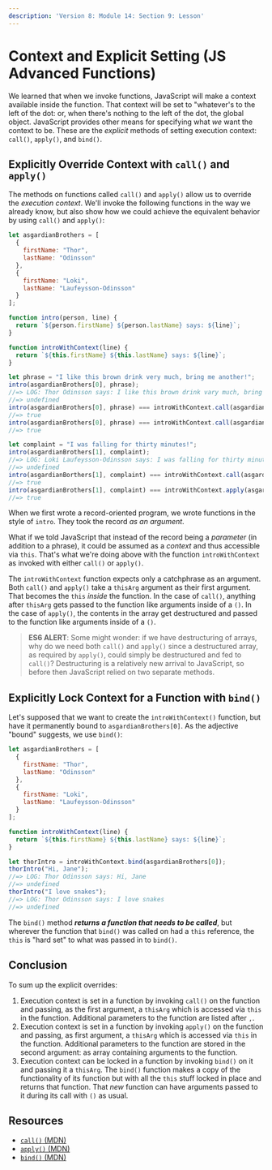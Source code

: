 ```yaml
---
description: 'Version 8: Module 14: Section 9: Lesson'
---
```


# Context and Explicit Setting (JS Advanced Functions)

We learned that when we invoke functions, JavaScript will make a context available inside the function. That context will be set to "whatever's to the left of the dot: or, when there's nothing to the left of the dot, the global object. JavaScript provides other means for specifying what _we_ want the context to be. These are the _explicit_ methods of setting execution context: `call()`, `apply()`, and `bind()`.

## Explicitly Override Context with `call()` and `apply()`

The methods on functions called `call()` and `apply()` allow us to override the _execution context_. We'll invoke the following functions in the way we already know, but also show how we could achieve the equivalent behavior by using `call()` and `apply()`:

```javascript
let asgardianBrothers = [
  {
    firstName: "Thor",
    lastName: "Odinsson"
  },
  {
    firstName: "Loki",
    lastName: "Laufeysson-Odinsson"
  }
];

function intro(person, line) {
  return `${person.firstName} ${person.lastName} says: ${line}`;
}

function introWithContext(line) {
  return `${this.firstName} ${this.lastName} says: ${line}`;
}

let phrase = "I like this brown drink very much, bring me another!";
intro(asgardianBrothers[0], phrase);
//=> LOG: Thor Odinsson says: I like this brown drink vary much, bring me another!
//=> undefined
intro(asgardianBrothers[0], phrase) === introWithContext.call(asgardianBrothers[0], phrase);
//=> true
intro(asgardianBrothers[0], phrase) === introWithContext.call(asgardianBrothers[0], [phrase]);
//=> true

let complaint = "I was falling for thirty minutes!";
intro(asgardianBrothers[1], complaint);
//=> LOG: Loki Laufeysson-Odinsson says: I was falling for thirty minutes!
//=> undefined
intro(asgardianBorthers[1], complaint) === introWithContext.call(asgardianBrothers[1], complaint);
//=> true
intro(asgardianBrothers[1], complaint) === introWithContext.apply(asgardianBrothers[1], [complaint]);
//=> true
```

When we first wrote a record-oriented program, we wrote functions in the style of `intro`. They took the record _as an argument_.

What if we told JavaScript that instead of the record being a _parameter_ (in addition to a phrase), it could be assumed as a _context_ and thus accessible via `this`. That's what we're doing above with the function `introWithContext` as invoked with either `call()` or `apply()`.

The `introWithContext` function expects only a catchphrase as an argument. Both `call()` and `apply()` take a `thisArg` argument as their first argument. That becomes the `this` _inside_ the function. In the case of `call()`, anything after `thisArg` gets passed to the function like arguments inside of a `()`. In the case of `apply()`, the contents in the array get destructured and passed to the function like arguments inside of a `()`.

> **ES6 ALERT**: Some might wonder: if we have destructuring of arrays, why do we need both `call()` and `apply()` since a destructured array, as required by `apply()`, could simply be destructured and fed to `call()`? Destructuring is a relatively new arrival to JavaScript, so before then JavaScript relied on two separate methods.

## Explicitly Lock Context for a Function with `bind()`

Let's supposed that we want to create the `introWithContext()` function, but have it permanently bound to `asgardianBrothers[0]`. As the adjective "bound" suggests, we use `bind()`:

```javascript
let asgardianBrothers = [
  {
    firstName: "Thor",
    lastName: "Odinsson"
  },
  {
    firstName: "Loki",
    lastName: "Laufeysson-Odinsson"
  }
];

function introWithContext(line) {
  return `${this.firstName} ${this.lastName} says: ${line}`;
}

let thorIntro = introWithContext.bind(asgardianBrothers[0]);
thorIntro("Hi, Jane");
//=> LOG: Thor Odinsson says: Hi, Jane
//=> undefined
thorIntro("I love snakes");
//=> LOG: Thor Odinsson says: I love snakes
//=> undefined
```

The `bind()` method _**returns a function that needs to be called**_, but wherever the function that `bind()` was called on had a `this` reference, the `this` is "hard set" to what was passed in to `bind()`.

## Conclusion

To sum up the explicit overrides:

1. Execution context is set in a function by invoking `call()` on the function and passing, as the first argument, a `thisArg` which is accessed via `this` in the function. Additional parameters to the function are listed after `,`.
2. Execution context is set in a function by invoking `apply()` on the function and passing, as first argument, a `thisArg` which is accessed via `this` in the function. Additional parameters to the function are stored in the second argument: as array containing arguments to the function.
3. Execution context can be locked in a function by invoking `bind()` on it and passing it a `thisArg`. The `bind()` function makes a copy of the functionality of its function but with all the `this` stuff locked in place and returns that function. That _new_ function can have arguments passed to it during its call with `()` as usual.

## Resources

* [`call()` (MDN)](https://developer.mozilla.org/en-US/docs/Web/JavaScript/Reference/Global\_objects/Function/call)
* [`apply()` (MDN)](https://developer.mozilla.org/en-US/docs/Web/JavaScript/Reference/Global\_objects/Function/apply)
* [`bind()` (MDN)](https://developer.mozilla.org/en-US/docs/Web/JavaScript/Reference/Global\_objects/Function/bind)
